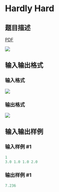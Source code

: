 # Hardly Hard

## 题目描述

[problemUrl]: https://uva.onlinejudge.org/index.php?option=com_onlinejudge&Itemid=8&category=25&page=show_problem&problem=2289

[PDF](https://uva.onlinejudge.org/external/113/p11314.pdf)

![](https://cdn.luogu.com.cn/upload/vjudge_pic/UVA11314/07ac0f4caf43e9fadfe0eb1fd51983e047d623e7.png)

## 输入输出格式

### 输入格式

![](https://cdn.luogu.com.cn/upload/vjudge_pic/UVA11314/139c4d13bfebb45dcc9bae3a7f58650a6a04084e.png)

### 输出格式

![](https://cdn.luogu.com.cn/upload/vjudge_pic/UVA11314/0624b5d5d82450c5679e180c9f83e00b7c57e762.png)

## 输入输出样例

### 输入样例 #1

```cpp
1
3.0 1.0 1.0 2.0
```


### 输出样例 #1

```cpp
7.236
```


